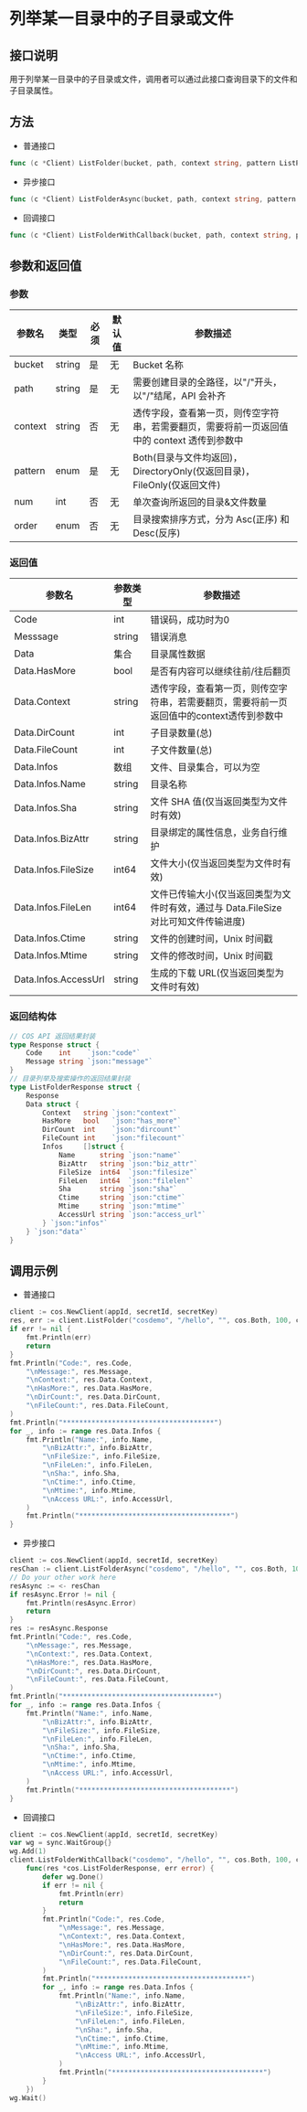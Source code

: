 列举某一目录中的子目录或文件
=======================

## 接口说明

用于列举某一目录中的子目录或文件，调用者可以通过此接口查询目录下的文件和子目录属性。

## 方法

- 普通接口

```go
func (c *Client) ListFolder(bucket, path, context string, pattern ListPattern, num int, order ListOrder) (*ListFolderResponse, error)
```

- 异步接口

```go
func (c *Client) ListFolderAsync(bucket, path, context string, pattern ListPattern, num int, order ListOrder) <-chan *ListFolderAsyncResponse
```

- 回调接口

```go
func (c *Client) ListFolderWithCallback(bucket, path, context string, pattern ListPattern, num int, order ListOrder, callback func(*ListFolderResponse, error))
```

## 参数和返回值

### 参数

| 参数名  | 类型  | 必须  | 默认值  | 参数描述  |
| ------------ | ------------ | ------------ | ------------ | ------------ |
| bucket  | string  | 是  | 无  | Bucket 名称  |
| path  | string  | 是  | 无  | 需要创建目录的全路径，以"/"开头，以"/"结尾，API 会补齐 |
| context  | string  | 否  | 无  | 透传字段，查看第一页，则传空字符串，若需要翻页，需要将前一页返回值中的 context 透传到参数中  |
| pattern  | enum  | 是  | 无  | Both(目录与文件均返回)，DirectoryOnly(仅返回目录)，FileOnly(仅返回文件)  |
| num  | int  | 否  | 无  | 单次查询所返回的目录&文件数量  |
| order  | enum  | 否  | 无  | 目录搜索排序方式，分为 Asc(正序) 和 Desc(反序)  |

### 返回值

| 参数名  | 参数类型  | 参数描述  |
| ------------ | ------------ | ------------ |
| Code  | int  | 错误码，成功时为0   |
| Messsage  | string  | 错误消息  |
| Data  | 集合  | 目录属性数据  |
| Data.HasMore  | bool  | 是否有内容可以继续往前/往后翻页  |
| Data.Context  | string  | 透传字段，查看第一页，则传空字符串，若需要翻页，需要将前一页返回值中的context透传到参数中  |
| Data.DirCount  | int  | 子目录数量(总)   |
| Data.FileCount  | int  | 子文件数量(总)   |
| Data.Infos  | 数组  | 文件、目录集合，可以为空  |
| Data.Infos.Name  | string  | 目录名称  |
| Data.Infos.Sha  | string  | 文件 SHA 值(仅当返回类型为文件时有效)  |
| Data.Infos.BizAttr  | string  | 目录绑定的属性信息，业务自行维护  |
| Data.Infos.FileSize  | int64  | 文件大小(仅当返回类型为文件时有效)  |
| Data.Infos.FileLen  | int64  | 文件已传输大小(仅当返回类型为文件时有效，通过与 Data.FileSize 对比可知文件传输进度)  |
| Data.Infos.Ctime  | string  | 文件的创建时间，Unix 时间戳  |
| Data.Infos.Mtime  | string  | 文件的修改时间，Unix 时间戳  |
| Data.Infos.AccessUrl  | string  | 生成的下载 URL(仅当返回类型为文件时有效)  |

### 返回结构体

```go
// COS API 返回结果封装
type Response struct {
	Code    int    `json:"code"`
	Message string `json:"message"`
}
// 目录列举及搜索操作的返回结果封装
type ListFolderResponse struct {
	Response
	Data struct {
		Context   string `json:"context"`
		HasMore   bool   `json:"has_more"`
		DirCount  int    `json:"dircount"`
		FileCount int    `json:"filecount"`
		Infos     []struct {
			Name      string `json:"name"`
			BizAttr   string `json:"biz_attr"`
			FileSize  int64  `json:"filesize"`
			FileLen   int64  `json:"filelen"`
			Sha       string `json:"sha"`
			Ctime     string `json:"ctime"`
			Mtime     string `json:"mtime"`
			AccessUrl string `json:"access_url"`
		} `json:"infos"`
	} `json:"data"`
}
```

## 调用示例

- 普通接口

```go
client := cos.NewClient(appId, secretId, secretKey)
res, err := client.ListFolder("cosdemo", "/hello", "", cos.Both, 100, cos.Asc)
if err != nil {
    fmt.Println(err)
    return
}
fmt.Println("Code:", res.Code,
    "\nMessage:", res.Message,
    "\nContext:", res.Data.Context,
    "\nHasMore:", res.Data.HasMore,
    "\nDirCount:", res.Data.DirCount,
    "\nFileCount:", res.Data.FileCount,
)
fmt.Println("*************************************")
for _, info := range res.Data.Infos {
    fmt.Println("Name:", info.Name,
        "\nBizAttr:", info.BizAttr,
        "\nFileSize:", info.FileSize,
        "\nFileLen:", info.FileLen,
        "\nSha:", info.Sha,
        "\nCtime:", info.Ctime,
        "\nMtime:", info.Mtime,
        "\nAccess URL:", info.AccessUrl,
    )
    fmt.Println("*************************************")
}
```

- 异步接口

```go
client := cos.NewClient(appId, secretId, secretKey)
resChan := client.ListFolderAsync("cosdemo", "/hello", "", cos.Both, 100, cos.Asc)
// Do your other work here
resAsync := <- resChan
if resAsync.Error != nil {
    fmt.Println(resAsync.Error)
    return
}
res := resAsync.Response
fmt.Println("Code:", res.Code,
    "\nMessage:", res.Message,
    "\nContext:", res.Data.Context,
    "\nHasMore:", res.Data.HasMore,
    "\nDirCount:", res.Data.DirCount,
    "\nFileCount:", res.Data.FileCount,
)
fmt.Println("*************************************")
for _, info := range res.Data.Infos {
    fmt.Println("Name:", info.Name,
        "\nBizAttr:", info.BizAttr,
        "\nFileSize:", info.FileSize,
        "\nFileLen:", info.FileLen,
        "\nSha:", info.Sha,
        "\nCtime:", info.Ctime,
        "\nMtime:", info.Mtime,
        "\nAccess URL:", info.AccessUrl,
    )
    fmt.Println("*************************************")
}
```

- 回调接口

```go
client := cos.NewClient(appId, secretId, secretKey)
var wg = sync.WaitGroup{}
wg.Add(1)
client.ListFolderWithCallback("cosdemo", "/hello", "", cos.Both, 100, cos.Asc,
    func(res *cos.ListFolderResponse, err error) {
        defer wg.Done()
        if err != nil {
            fmt.Println(err)
            return
        }
        fmt.Println("Code:", res.Code,
            "\nMessage:", res.Message,
            "\nContext:", res.Data.Context,
            "\nHasMore:", res.Data.HasMore,
            "\nDirCount:", res.Data.DirCount,
            "\nFileCount:", res.Data.FileCount,
        )
        fmt.Println("*************************************")
        for _, info := range res.Data.Infos {
            fmt.Println("Name:", info.Name,
                "\nBizAttr:", info.BizAttr,
                "\nFileSize:", info.FileSize,
                "\nFileLen:", info.FileLen,
                "\nSha:", info.Sha,
                "\nCtime:", info.Ctime,
                "\nMtime:", info.Mtime,
                "\nAccess URL:", info.AccessUrl,
            )
            fmt.Println("*************************************")
        }
    })
wg.Wait()
```
